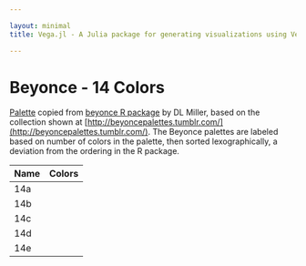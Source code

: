 ```yaml
---

layout: minimal
title: Vega.jl - A Julia package for generating visualizations using Vega

---
```


# Beyonce - 14 Colors

[Palette](https://gist.github.com/dill/fb75131e618c52564fc9) copied from [beyonce R package](https://github.com/dill/beyonce) by DL Miller, based on the collection shown at [http://beyoncepalettes.tumblr.com/](http://beyoncepalettes.tumblr.com/). The Beyonce palettes are labeled based on number of colors in the palette, then sorted lexographically, a deviation from the ordering in the R package.

<table>
  <thead>
    <tr>
      <th>Name</th>
      <th>Colors</th>
    </tr>
  </thead>
  <tbody>
    <tr>
      <td>14a</td>
      <td><div id="b14a"></div></td>
    </tr>
        <tr>
      <td>14b</td>
      <td><div id="b14b"></div></td>
    </tr>
        <tr>
      <td>14c</td>
      <td><div id="b14c"></div></td>
    </tr>
        <tr>
      <td>14d</td>
      <td><div id="b14d"></div></td>
    </tr>
        <tr>
      <td>14e</td>
      <td><div id="b14e"></div></td>
    </tr>
  </tbody>
</table>

<div>
      <script type="text/javascript">

      // parse a spec and create a visualization view
      function parse(divid, palette) {

        spec = colorchip(palette[divid], 50, 600)
        vg.parse.spec(spec, function(chart) { chart({el:"#" + divid}).update(); });
      }

      var bey;
      $.getJSON("http://randyzwitch.github.io/NoveltyColors.jl/javascripts/beyonce.json", function(json) {
          bey = json;
      })
      .done(function(json) {

                for(var i = 0; i < Object.keys(bey).length; i++){
                  parse(Object.keys(bey)[i], bey);
                }
      });

    </script>
</div>